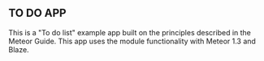 ## TO DO APP
This is a "To do list" example app built on the principles described in the Meteor Guide. This app uses the module functionality with Meteor 1.3 and Blaze.
